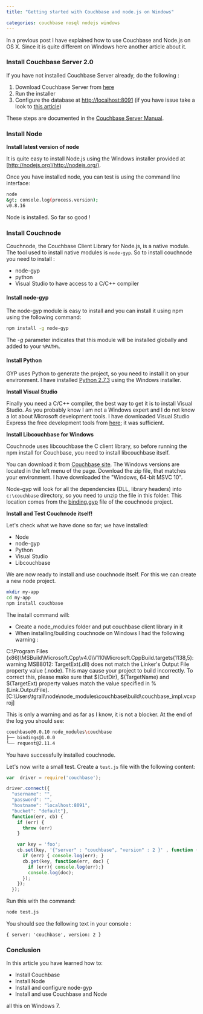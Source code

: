 ```yaml
---
title: "Getting started with Couchbase and node.js on Windows"

categories: couchbase nosql nodejs windows
---
```

In a previous post I have explained how to use Couchbase and Node.js on OS X. Since it is quite different on Windows here another article about it.

### Install Couchbase Server 2.0


If you have not installed Couchbase Server already, do the following :

1.  Download Couchbase Server from [here](http://www.couchbase.com/download)
2.  Run the installer
3.  Configure the database at [http://localhost:8091](http://localhost:8091/) (if you have issue take a look to [this article](http://tugdualgrall.blogspot.fr/2012/12/what-to-do-if-your-couchbase-server.html))

These steps are documented in the [Couchbase Server Manual](http://www.couchbase.com/docs/couchbase-manual-2.0/couchbase-getting-started-install-win.html).

###  Install Node


**Install latest version of node**

It is quite easy to install Node.js using the Windows installer provided at [http://nodejs.org](http://nodejs.org/).

Once you have installed node, you can test is using the command line interface:

``` sh
node
&gt; console.log(process.version);
v0.8.16
```
Node is installed. So far so good !

###  Install Couchnode
Couchnode, the Couchbase Client Library for Node.js, is a native module. The tool used to install native modules is `node-gyp`.  So to install couchnode you need to install :

* node-gyp
* python
* Visual Studio to have access to a C/C++ compiler

####  Install node-gyp

The node-gyp module is easy to install and you can install it using npm using the following command:

``` sh
npm install -g node-gyp
```


The *-g* parameter indicates that this module will be installed globally and added to your `%PATH%`.

#### Install Python

GYP uses Python to generate the project, so you need to install it on your environment. I have installed [Python 2.7.3](http://www.python.org/download/releases/2.7.3/) using the Windows installer.


**Install Visual Studio**

Finally you need a C/C++ compiler, the best way to get it is to install Visual Studio. As you probably know I am not a Windows expert and I do not know a lot about Microsoft development tools. I have downloaded Visual Studio Express the free development tools from [here](http://www.microsoft.com/visualstudio/eng/downloads); it was sufficient.

**Install Libcouchbase for Windows**

Couchnode uses libcouchbase the C client library, so before running the npm install for Couchbase, you need to install libcouchbase itself.

You can download it from [Couchbase site](http://www.couchbase.com/develop/c/current). The Windows versions are located in the left menu of the page. Download the zip file, that matches your environment. I have downloaded the "Windows, 64-bit MSVC 10".

Node-gyp will look for all the dependencies (DLL, library headers) into `c:\couchbase` directory, so you need to unzip the file in this folder. This location comes from the [binding.gyp](https://github.com/couchbase/couchnode/blob/master/binding.gyp#L7) file of the couchnode project.

**Install and Test Couchnode itself!**

Let's check what we have done so far; we have installed:

*   Node
*   node-gyp
*   Python
*   Visual Studio
*   Libcouchbase

We are now ready to install and use couchnode itself. For this we can create a new node project.

``` sh
mkdir my-app
cd my-app
npm install couchbase
```

The install command will:

*   Create a node_modules folder and put couchbase client library in it
*   When installing/building couchnode on Windows I had the following warning :

C:\Program Files (x86)\MSBuild\Microsoft.Cpp\v4.0\V110\Microsoft.CppBuild.targets(1138,5): warning MSB8012: TargetExt(.dll) does not match the Linker's Output
File property value (.node). This may cause your project to build incorrectly.
To correct this, please make sure that $(OutDir), $(TargetName) and $(TargetExt) property values match the value specified in %(Link.OutputFile).
[C:\Users\tgrall\node\node_modules\couchbase\build\couchbase_impl.vcxproj]

This is only a warning and as far as I know, it is not a blocker. At the end of the log you should see:

``` sh
couchbase@0.0.10 node_modules\couchbase
├── bindings@1.0.0
└── request@2.11.4
```

You have successfully installed couchnode.

Let's now write a small test. Create a `test.js` file with the following content:

``` js
var  driver = require('couchbase');

driver.connect({
  "username": "",
  "password": "",
  "hostname": "localhost:8091",
  "bucket": "default"},
  function(err, cb) {
    if (err) {
      throw (err)
    }

    var key = 'foo';
    cb.set(key, '{"server" : "couchbase", "version" : 2 }' , function (err, meta) {
      if (err) { console.log(err); }
      cb.get(key, function(err, doc) {
        if (err){ console.log(err);}
        console.log(doc);
      });  
    });
  });
```

Run this with the command:

``` sh
node test.js
```

You should see the following text in your console :

```
{ server: 'couchbase', version: 2 }
```


### Conclusion

In this article you have learned how to:

* Install Couchbase
* Install Node
* Install and configure node-gyp
* Install and use Couchbase and Node

all this on Windows 7.
